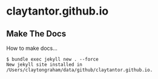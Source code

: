 # claytantor.github.io


## Make The Docs

How to make docs...

```
$ bundle exec jekyll new . --force
New jekyll site installed in /Users/claytongraham/data/github/claytantor.github.io.

```    
